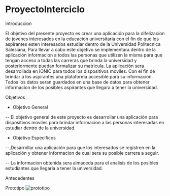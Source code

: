# ProyectoInterciclo

Introduccion 

El objetivo del presente proyecto es crear una aplicación para la difelizacion de jovenes interesados en la educacion universitaria con el fin de que los aspirantes esten interesados estudiar dentro de la Universidad Politecnica Salesiana, Para llevar a cabo este objetivo se implementara dentro de la aplicación informacion a todos las personas que utilizen la misma para que tengan acceso a todas las carreras que brinda la universidad y posteriormente puedan formalizar su matricula. La aplicación sera desarrollada en IONIC para todos los dispositivos moviles. Con el fin de brindar a los aspirantes una plataforma accesible para su informacion. Todos los datos seran guardados en una base de datos para obtener informacion de los posibles aspirantes que llegara a tener la universidad. 

Objetivos

- Objetivo General

-- El objetivo general de este proyecto es desarrollar una aplicación para dispositivos moviles para brindar informacion a las personas interesadas en estudiar dentro de la universidad. 

- Objetivo Especificos 

--,Desarrollar una aplicación para que los interesados se registren en la aplicación y obtener informacion de cual sera su posible carrera a seguir. 

-- La informacion obtenida sera almaceda para el analisis de los posibles estudiantes que llegaria a tener la universidad. 


Antecedentes


Prototipo
![prototipo](https://user-images.githubusercontent.com/47520065/58437933-caa5fd80-8091-11e9-8088-1b8b1fb076be.png)

